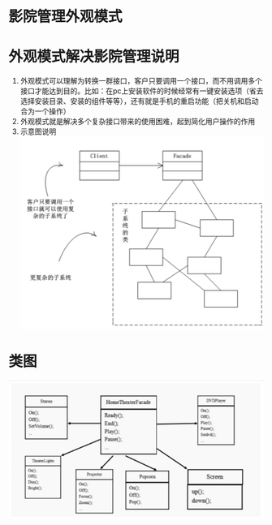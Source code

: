 # 影院管理外观模式

# 外观模式解决影院管理说明

1) 外观模式可以理解为转换一群接口，客户只要调用一个接口，而不用调用多个接口才能达到目的。比如：在pc上安装软件的时候经常有一键安装选项（省去选择安装目录、安装的组件等等），还有就是手机的重启功能（把关机和启动合为一个操作）
2) 外观模式就是解决多个复杂接口带来的使用困难，起到简化用户操作的作用
3) 示意图说明 \
   ![img.png](../../../../resources/picture/img35.png)

# 类图

![img.png](../../../../resources/picture/img36.png)